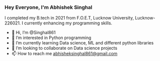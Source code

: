 ### Hey Everyone, I'm Abhishek Singhal
I completed my B.tech in 2021 from F.O.E.T, Lucknow University, Lucknow-226021.
I currently enhancing my programming skills.

- 👋 Hi, I’m @Singhal861
- 👀 I’m interested in Python programming
- 🌱 I’m currently learning Data science, ML and different python libraries
- 💞️ I’m looking to collaborate on Data science projects
- 📫 How to reach me abhisheksinghal861@gmail.com

<!---
Singhal861/Singhal861 is a ✨ special ✨ repository because its `README.md` (this file) appears on your GitHub profile.
You can click the Preview link to take a look at your changes.
--->
